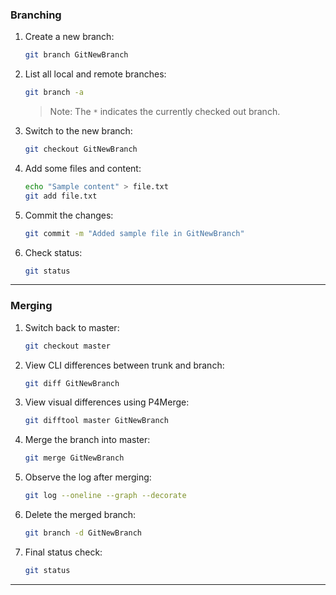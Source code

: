 ### Branching

1. Create a new branch:
   ```bash
   git branch GitNewBranch
   ```

2. List all local and remote branches:
   ```bash
   git branch -a
   ```
   > Note: The `*` indicates the currently checked out branch.

3. Switch to the new branch:
   ```bash
   git checkout GitNewBranch
   ```

4. Add some files and content:
   ```bash
   echo "Sample content" > file.txt
   git add file.txt
   ```

5. Commit the changes:
   ```bash
   git commit -m "Added sample file in GitNewBranch"
   ```

6. Check status:
   ```bash
   git status
   ```

---

### Merging

1. Switch back to master:
   ```bash
   git checkout master
   ```

2. View CLI differences between trunk and branch:
   ```bash
   git diff GitNewBranch
   ```

3. View visual differences using P4Merge:
   ```bash
   git difftool master GitNewBranch
   ```

4. Merge the branch into master:
   ```bash
   git merge GitNewBranch
   ```

5. Observe the log after merging:
   ```bash
   git log --oneline --graph --decorate
   ```

6. Delete the merged branch:
   ```bash
   git branch -d GitNewBranch
   ```

7. Final status check:
   ```bash
   git status
   ```

---
